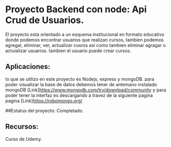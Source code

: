 # Proyecto Backend con node: Api Crud de Usuarios.

El proyecto esta orientado a un esquema institucional en formato educativo donde podemos encontrar usuarios que realizan cursos,
tambien podemos agregar, eliminar, ver, actualizar cusros asi como tambien eliminar agragar o actuializar usuarios. tambien el usuario puede crear cursos.

## Aplicaciones:
lo que se utilizo en este proyecto es Nodejs, express y mongoDB. para poder visualizar la base de datos debemos tener de antemano instalado mongoDB 
[Link]https://www.mongodb.com/try/download/community y para poder tener la interfaz es descargando a travez de la siguiente pagina pagina [Link]https://robomongo.org/


##Estatus del proyecto:
Completado.

## Recursos:
Curso de Udemy. 
